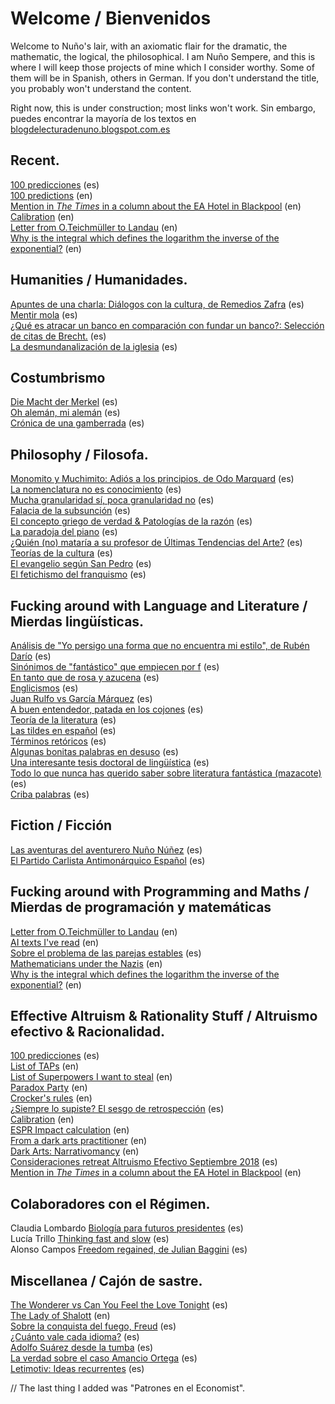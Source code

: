 # Welcome / Bienvenidos

Welcome to Nuño's lair, with an axiomatic flair for the dramatic, the mathematic, the logical, the philosophical.
I am Nuño Sempere, and this is where I will keep those projects of mine which I consider worthy. Some of them will be in Spanish, others in German. If you don't understand the title, you probably won't understand the content. 

Right now, this is under construction; most links won't work. 
Sin embargo, puedes encontrar la mayoría de los textos en  [blogdelecturadenuno.blogspot.com.es](blogdelecturadenuno.blogspot.com.es)

## Recent.
[100 predicciones](nunosempere.github.io/rat/100-predicciones.md) (es)  
[100 predictions](nunosempere.github.io/rat/100-predictions.md) (en)  
[Mention in *The Times* in a column about the EA Hotel in Blackpool](nunosempere.github.io/rat/The-Times.md)  (en)
[Calibration](nunosempere.github.io/https://calibration/) (en)  
[Letter from O.Teichmüller to Landau](nunosempere.github.io/maths-prog/teichmuller.md) (en)  
[Why is the integral which defines the logarithm the inverse of the exponential?](nunosempere.github.io/maths-prog/logarithms.pdf) (en)  


## Humanities / Humanidades.
[Apuntes de una charla: Diálogos con la cultura, de Remedios Zafra](nunosempere.github.io/humanities/remedios-zafra) (es)  
[Mentir mola](nunosempere.github.io/humanities/mentir-mola.md ) (es)  
[¿Qué es atracar un banco en comparación con fundar un banco?: Selección de citas de Brecht.](nunosempere.github.io/humanities/brecht.md) (es)  
[La desmundanalización de la iglesia](nunosempere.github.io/projects/catholic-church.md) (es)  

## Costumbrismo  
[Die Macht der Merkel](nunosempere.github.io/costumbrismo/merkel.md) (es)  
[Oh alemán, mi alemán](nunosempere.github.io/costumbrismo/aleman) (es)  
[Crónica de una gamberrada](nunosempere.github.io/costumbrismo/gamberrada/index.md) (es)  

## Philosophy  / Filosofa. 
[Monomito y Muchimito: Adiós a los principios, de Odo Marquard](nunosempere.github.io/philosophy/marquard.md) (es)  
[La nomenclatura no es conocimiento](nunosempere.github.io/philosophy/nomenclatura.md) (es)  
[Mucha granularidad sí, poca granularidad no](nunosempere.github.io/philosophy/granularidad.md) (es)  
[Falacia de la subsunción](nunosempere.github.io/philosophy/subsuncion.md) (es)  
[El concepto griego de verdad & Patologías de la razón](nunosempere.github.io/philosophy/aletheia/index.md) (es)  
[La paradoja del piano](nunosempere.github.io/philosophy/piano.md) (es)  
[¿Quién (no) mataría a su profesor de Últimas Tendencias del Arte?](nunosempere.github.io/philosophy/arte.md) (es)  
[Teorías de la cultura](nunosempere.github.io/philosophy/cultura.md) (es)  
[El evangelio según San Pedro](nunosempere.github.io/philosophy/san-pedro.md) (es)  
[El fetichismo del franquismo](nunosempere.github.io/philosophy/franquismo.md) (es)  

## Fucking around with Language and Literature / Mierdas lingüísticas. 
[Análisis de "Yo persigo una forma que no encuentra mi estilo", de Rubén Darío](nunosempere.github.io/lit/ruben-dario-yo-persigo-una-forma-que-no-encuentra-mi-estilo.md) (es)  
[Sinónimos de "fantástico" que empiecen por f](nunosempere.github.io/lit/fantastico.md) (es)  
[En tanto que de rosa y azucena](nunosempere.github.io/lit/en-tanto-que-de-rosa-y-azucena.md) (es)  
[Englicismos](nunosempere.github.io/lit/englicismos) (es)  
[Juan Rulfo vs García Márquez](nunosempere.github.io/lit/rulfo-garcia.md) (es)  
[A buen entendedor, patada en los cojones](nunosempere.github.io/lit/patada-en-los-cojones.md) (es)  
[Teoría de la literatura](nunosempere.github.io/lit/teoria-de-la-literatura.md) (es)  
[Las tildes en español](nunosempere.github.io/https://tildes/index.md) (es)  
[Términos retóricos](nunosempere.github.io/lit/terminos-retoricos.md) (es)  
[Algunas bonitas palabras en desuso](nunosempere.github.io/lit/desuso.md) (es)  
[Una interesante tesis doctoral de lingüística](nunosempere.github.io/lit/tesis/madurez) (es)  
[Todo lo que nunca has querido saber sobre literatura fantástica (mazacote)](nunosempere.github.io/lit-fantastica.md) (es)  
[Criba palabras](nunosempere.github.io/https://criba-de-palabras-Lucia/README.md) (es)  

## Fiction  / Ficción
[Las aventuras del aventurero Nuño Núñez](nunosempere.github.io/fiction/nuno-nunez.md) (es)  
[El Partido Carlista Antimonárquico Español](nunosempere.github.io/fiction/carlista.md) (es)  

## Fucking around with Programming and Maths  / Mierdas de programación y matemáticas
[Letter from O.Teichmüller to Landau](nunosempere.github.io/maths-prog/teichmuller.md) (en)  
[AI texts I've read](nunosempere.github.io/maths-prog/ai.md) (en)  
[Sobre el problema de las parejas estables](nunosempere.github.io/https://stable-marriage-problem/) (es)  
[Mathematicians under the Nazis](nunosempere.github.io/projects/mathematicians-under-the-nazis.md) (en)  
[Why is the integral which defines the logarithm the inverse of the exponential?](nunosempere.github.io/maths-prog/logarithms.pdf) (en)  

## Effective Altruism & Rationality Stuff / Altruismo efectivo & Racionalidad.

[100 predicciones](nunosempere.github.io/rat/100-predicciones-en-100-dias.md) (es)  
[List of TAPs](nunosempere.github.io/rat/list-of-taps.md) (en)  
[List of Superpowers I want to steal](nunosempere.github.io/) (en)  
[Paradox Party](nunosempere.github.io/rat/paradox-party.md) (en)    
[Crocker's rules](nunosempere.github.io/) (en)  
[¿Siempre lo supiste? El sesgo de retrospección](nunosempere.github.io/) (es)  
[Calibration](nunosempere.github.io/https://calibration/) (en)  
[ESPR Impact calculation](nunosempere.github.io/) (en)  
[From a dark arts practitioner](nunosempere.github.io/rat/dark_arts.md) (en)  
[Dark Arts: Narrativomancy](nunosempere.github.io/miscellanea/narrativomancy.md) (en)  
[Consideraciones retreat Altruismo Efectivo Septiembre 2018](nunosempere.github.io/rat/AE-retreat.md) (es)  
[Mention in *The Times* in a column about the EA Hotel in Blackpool](nunosempere.github.io/rat/The-Times.md)  (en)

## Colaboradores con el Régimen.
Claudia Lombardo [Biología para futuros presidentes](nunosempere.github.io/) (es)  
Lucía Trillo  [Thinking fast and slow](nunosempere.github.io/) (es)  
Alonso Campos [Freedom regained, de Julian Baggini](nunosempere.github.io/) (es)  

## Miscellanea / Cajón de sastre.
[The Wonderer vs Can You Feel the Love Tonight](nunosempere.github.io/) (es)  
[The Lady of Shalott](nunosempere.github.io/) (en)  
[Sobre la conquista del fuego, Freud](nunosempere.github.io/) (es)  
[¿Cuánto vale cada idioma?](nunosempere.github.io/) (es)  
[Adolfo Suárez desde la tumba](nunosempere.github.io/) (es)  
[La verdad sobre el caso Amancio Ortega](nunosempere.github.io/miscellanea/inditex.md) (es)  
[Letimotiv: Ideas recurrentes](nunosempere.github.io/miscellanea/letimotiv.md) (es)   

// The last thing I added was "Patrones en el Economist".
